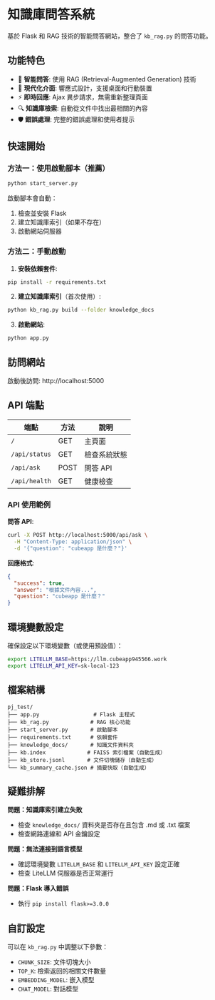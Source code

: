 # 知識庫問答系統

基於 Flask 和 RAG 技術的智能問答網站，整合了 `kb_rag.py` 的問答功能。

## 功能特色

- 🧠 **智能問答**: 使用 RAG (Retrieval-Augmented Generation) 技術
- 🎨 **現代化介面**: 響應式設計，支援桌面和行動裝置
- ⚡ **即時回應**: Ajax 異步請求，無需重新整理頁面
- 🔍 **知識庫檢索**: 自動從文件中找出最相關的內容
- 🛡️ **錯誤處理**: 完整的錯誤處理和使用者提示

## 快速開始

### 方法一：使用啟動腳本（推薦）

```bash
python start_server.py
```

啟動腳本會自動：
1. 檢查並安裝 Flask
2. 建立知識庫索引（如果不存在）
3. 啟動網站伺服器

### 方法二：手動啟動

1. **安裝依賴套件**:
```bash
pip install -r requirements.txt
```

2. **建立知識庫索引**（首次使用）:
```bash
python kb_rag.py build --folder knowledge_docs
```

3. **啟動網站**:
```bash
python app.py
```

## 訪問網站

啟動後訪問: http://localhost:5000

## API 端點

| 端點 | 方法 | 說明 |
|------|------|------|
| `/` | GET | 主頁面 |
| `/api/status` | GET | 檢查系統狀態 |
| `/api/ask` | POST | 問答 API |
| `/api/health` | GET | 健康檢查 |

### API 使用範例

**問答 API**:
```bash
curl -X POST http://localhost:5000/api/ask \
  -H "Content-Type: application/json" \
  -d '{"question": "cubeapp 是什麼？"}'
```

**回應格式**:
```json
{
  "success": true,
  "answer": "根據文件內容...",
  "question": "cubeapp 是什麼？"
}
```

## 環境變數設定

確保設定以下環境變數（或使用預設值）：

```bash
export LITELLM_BASE=https://llm.cubeapp945566.work
export LITELLM_API_KEY=sk-local-123
```

## 檔案結構

```
pj_test/
├── app.py                 # Flask 主程式
├── kb_rag.py             # RAG 核心功能
├── start_server.py       # 啟動腳本
├── requirements.txt      # 依賴套件
├── knowledge_docs/       # 知識文件資料夾
├── kb.index             # FAISS 索引檔案（自動生成）
├── kb_store.jsonl       # 文件切塊儲存（自動生成）
└── kb_summary_cache.json # 摘要快取（自動生成）
```

## 疑難排解

**問題：知識庫索引建立失敗**
- 檢查 `knowledge_docs/` 資料夾是否存在且包含 .md 或 .txt 檔案
- 檢查網路連線和 API 金鑰設定

**問題：無法連接到語言模型**
- 確認環境變數 `LITELLM_BASE` 和 `LITELLM_API_KEY` 設定正確
- 檢查 LiteLLM 伺服器是否正常運行

**問題：Flask 導入錯誤**
- 執行 `pip install flask>=3.0.0`

## 自訂設定

可以在 `kb_rag.py` 中調整以下參數：
- `CHUNK_SIZE`: 文件切塊大小
- `TOP_K`: 檢索返回的相關文件數量
- `EMBEDDING_MODEL`: 嵌入模型
- `CHAT_MODEL`: 對話模型
